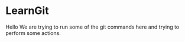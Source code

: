 # LearnGit
Hello We are trying to run some of the git commands here and trying to perform some actions. 